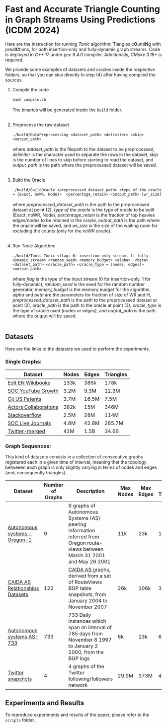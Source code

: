 # Fast and Accurate Triangle Counting in Graph Streams Using Predictions (ICDM 2024)

Here are the instruction for running *Tonic* algorithm: **T**iangles c**O**unti**N**g with pred**IC**tions, for both
insertion-only and fully-dynamic graph streams. 
Code is deployed in *C++ 17* under *gcc 9.4.0* compiler. Additionally, *CMake 3.16+* is required.

We provide some examples of datasets and oracles inside the respective folders, so that you can skip directly 
to step (4) after having compiled the sources.


1. Compile the code
   <br><br>
   `bash compile.sh`
   <br><br>
   The binaries will be generated inside the `build` folder.
   <br><br>

2. Preprocess the raw dataset
   <br><br>
   `./build/DataPreprocessing <dataset_path> <delimiter> <skip> <output_path>`
   <br><br>
   where *dataset_path* is the filepath to the dataset to be preprocessed, 
*delimiter* is the character used to separate the rows in the dataset, 
*skip* is the number of lines to skip before starting to read the dataset, and *output_path* is the 
path where the preprocessed dataset will be saved.
   <br><br>

3. Build the Oracle
   <br><br>
    `./build/BuildOracle <preprocessed_dataset_path> <type of the oracle = {Exact, noWR, Node}> 
<percentage_retain> <output_path> [wr_size]`
   <br><br>
   where *preprocessed_dataset_path* is the path to the preprocessed dataset at point (2),
*type of the oracle* is the type of oracle to be built (Exact, noWR, Node),
*percentage_retain* is the fraction of top heavies edges/nodes to be retained in the oracle,
*output_path* is the path where the oracle will be saved, and *wr_size* is the size of the waiting room for excluding
the counts (only for the noWR oracle).
   <br><br>

4. Run *Tonic* Algorithm:
   <br><br>
    `./build/Tonic Tonic <flag: 0: insertion-only stream, 1: fully-dynamic stream> <random_seed> <memory_budget> <alpha> 
<beta> <dataset_path> <oracle_path> <oracle_type = [nodes, edges]> <output_path>`
   <br><br>
   where *flag* is the type of the input stream (0 for insertion-only, 1 for fully-dynamic), 
*random_seed* is the seed for the random number generator,
*memory_budget* is the memory budget for the algorithm,
*alpha* and *beta* are the parameters for fraction of size of WR and H,
*preprocessed_dataset_path* is the path to the preprocessed dataset at point (2),
*oracle_path* is the path to the oracle at point (3),
*oracle_type* is the type of oracle used (nodes or edges), and
*output_path* is the path where the output will be saved.
   <br><br>

## Datasets

Here are the links to the datasets we used to perform the experiments. 

### Single Graphs:

| Dataset                                                                             | Nodes | Edges | Triangles |
|-------------------------------------------------------------------------------------| ------- | -------- | ------- |
| <a href=https://networkrepository.com/edit-enwikibooks.php>Edit EN Wikibooks</a>    | 133k | 386k | 178k |
| <a href=https://networkrepository.com/soc-youtube-growth.php>SOC YouTube Growth</a> | 3.2M | 9.3M | 12.3M |
| <a href=https://snap.stanford.edu/data/cit-Patents.html>Cit US Patents</a>          | 3.7M | 16.5M | 7.5M |
| <a href=http://konect.cc/networks/actor-collaboration>Actors Collaborations</a>     | 382k | 15M | 346M |
| <a href=http://konect.cc/networks/sx-stackoverflow>Stackoverflow </a>               | 2.5M | 28M | 114M |
| <a href=https://snap.stanford.edu/data/soc-LiveJournal1.html>SOC Live Journals</a>  | 4.8M | 42.8M | 285.7M |
| <a href=https://anlab-kaist.github.io/traces/WWW2010>Twitter-merged</a>             | 41M | 1.5B | 34.6B |


### Graph Sequences:
This kind of datasets consists in a collection of consecutive graphs registered each in a given time of interval, 
meaning that the topology betweeen each graph is only slightly varying in terms of nodes and edges (and, consequently triangles).

| Dataset                                                                                  | Number of Graphs | Description                                                                                                                                                             | Max Nodes | Max Edges | Max Triangles |
|------------------------------------------------------------------------------------------|------------------|-------------------------------------------------------------------------------------------------------------------------------------------------------------------------|-----------| ---------------- |---------------|
| <a href=https://snap.stanford.edu/data/Oregon-1.html>Autonomous systems - Oregon-1</a>   | 9                | 9 graphs of Autonomous Systems (AS) peering information inferred from Oregon route-views between March 31 2001 and May 26 2001                                          | 11k       | 23k | 19k           |
| <a href=https://snap.stanford.edu/data/as-caida.html>CAIDA AS Relationships Datasets</a> | 122              | <a href=http://www.caida.org/data/active/as-relationships/.> CAIDA AS </a> graphs, derived from a set of RouteViews BGP table snapshots, from January 2004 to November 2007 | 26k       | 106k | 36k           | 
| <a href=https://snap.stanford.edu/data/as-733.html>Autonomous systems AS-733</a>         | 733              | 733 Daily instances which span an interval of 785 days from November 8 1997 to January 2 2000, from the BGP logs                                                        | 6k        | 13k | 6k            |
| <a href=https://anlab-kaist.github.io/traces/WWW2010>Twitter snapshots</a>               | 4                |  4 graphs of the Twitter following/followers network                                                                                                                                                                        | 29.9M     | 373M | 4.4B          |

## Experiments and Results

To reproduce experiments and results of the paper, please refer to the `scripts` folder.



